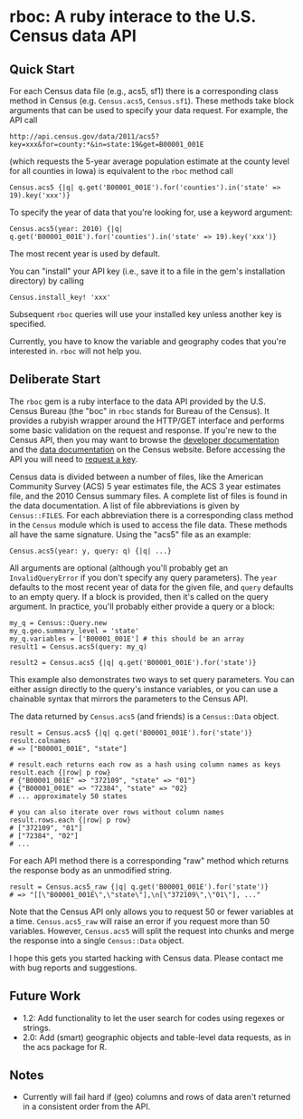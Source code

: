 # rboc: A ruby interace to the U.S. Census data API

## Quick Start

For each Census data file (e.g., acs5, sf1) there is a corresponding class method in Census (e.g. `Census.acs5`, `Census.sf1`). These methods take block arguments that can be used to specify your data request. For example, the API call

    http://api.census.gov/data/2011/acs5?key=xxx&for=county:*&in=state:19&get=B00001_001E

(which requests the 5-year average population estimate at the county level for all counties in Iowa) is equivalent to the `rboc` method call

    Census.acs5 {|q| q.get('B00001_001E').for('counties').in('state' => 19).key('xxx')}

To specify the year of data that you're looking for, use a keyword argument:

    Census.acs5(year: 2010) {|q| q.get('B00001_001E').for('counties').in('state' => 19).key('xxx')}

The most recent year is used by default.

You can "install" your API key (i.e., save it to a file in the gem's installation directory) by calling

    Census.install_key! 'xxx'

Subsequent `rboc` queries will use your installed key unless another key is specified.

Currently, you have to know the variable and geography codes that you're interested in. `rboc` will not help you.

## Deliberate Start

The `rboc` gem is a ruby interface to the data API provided by the U.S. Census Bureau (the "boc" in `rboc` stands for Bureau of the Census). It provides a rubyish wrapper around the HTTP/GET interface and performs some basic validation on the request and response. If you're new to the Census API, then you may want to browse the [developer documentation](http://www.census.gov/developers/) and the [data documentation](http://www.census.gov/developers/data/) on the Census website. Before accessing the API you will need to [request a key](http://www.census.gov/developers/tos/key_request.html).

Census data is divided between a number of files, like the American Community Survey (ACS) 5 year estimates file, the ACS 3 year estimates file, and the 2010 Census summary files. A complete list of files is found in the data documentation. A list of file abbreviations is given by `Census::FILES`. For each abbreviation there is a corresponding class method in the `Census` module which is used to access the file data. These methods all have the same signature. Using the "acs5" file as an example:

    Census.acs5(year: y, query: q) {|q| ...}

All arguments are optional (although you'll probably get an `InvalidQueryError` if you don't specify any query parameters). The `year` defaults to the most recent year of data for the given file, and `query` defaults to an empty query. If a block is provided, then it's called on the query argument. In practice, you'll probably either provide a query or a block:

    my_q = Census::Query.new
    my_q.geo.summary_level = 'state'
    my_q.variables = ['B00001_001E'] # this should be an array
    result1 = Census.acs5(query: my_q)

    result2 = Census.acs5 {|q| q.get('B00001_001E').for('state')}

This example also demonstrates two ways to set query parameters. You can either assign directly to the query's instance variables, or you can use a chainable syntax that mirrors the parameters to the Census API.

The data returned by `Census.acs5` (and friends) is a `Census::Data` object.

    result = Census.acs5 {|q| q.get('B00001_001E').for('state')}
    result.colnames
    # => ["B00001_001E", "state"]

    # result.each returns each row as a hash using column names as keys
    result.each {|row| p row}
    # {"B00001_001E" => "372109", "state" => "01"}
    # {"B00001_001E" => "72384", "state" => "02}
    # ... approximately 50 states

    # you can also iterate over rows without column names
    result.rows.each {|row| p row}
    # ["372109", "01"]
    # ["72384", "02"]
    # ...

For each API method there is a corresponding "raw" method which returns the response body as an unmodified string.

    result = Census.acs5_raw {|q| q.get('B00001_001E').for('state')}
    # => "[[\"B00001_001E\",\"state\"],\n[\"372109\",\"01\"], ..."

Note that the Census API only allows you to request 50 or fewer variables at a time. `Census.acs5_raw` will raise an error if you request more than 50 variables. However, `Census.acs5` will split the request into chunks and merge the response into a single `Census::Data` object.

I hope this gets you started hacking with Census data. Please contact me with bug reports and suggestions.

## Future Work

* 1.2: Add functionality to let the user search for codes using regexes or strings.
* 2.0: Add (smart) geographic objects and table-level data requests, as in the acs package for R.

## Notes

* Currently will fail hard if (geo) columns and rows of data aren't returned in a consistent order from the API.
